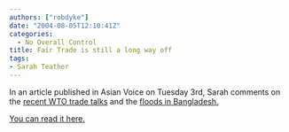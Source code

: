 ```yaml
---
authors: ["robdyke"]
date: "2004-08-05T12:10:41Z"
categories:
  - No Overall Control
title: Fair Trade is still a long way off
tags:
- Sarah Teather
---
```

In an article published in Asian Voice on Tuesday 3rd, Sarah comments on the [recent WTO trade talks](http://news.bbc.co.uk/go/click/rss/1.0/-/1/hi/business/3937745.stm) and the [floods in Bangladesh.](http://news.bbc.co.uk/2/hi/south_asia/3929217.stm)

[You can read it here.](http://blogspot.com/app/post.pyra?blogID=7315807)
